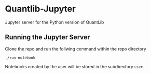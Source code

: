 # Quantlib-Jupyter

Jupyter server for the Python version of QuantLib

## Running the Jupyter Server

Clone the repo and run the follwing command within the repo directory

```
./run-notebook
```

Notebooks created by the user will be stored in the subdirectory `user`.

